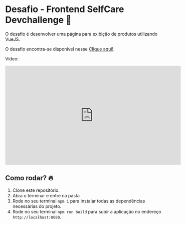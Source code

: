 # Desafio - Frontend SelfCare Devchallenge :rocket:
O desafio é desenvolver uma página para exibição de produtos utilizando VueJS.

O desafio encontra-se disponível nesse <a href="https://www.devchallenge.com.br/detail/5f14fad2130a5d78f89d9642">Clique aqui!</a>.

Vídeo:

<iframe width="560" height="315" src="https://www.youtube.com/embed/xnMkodyeXp4" frameborder="0" allow="accelerometer; autoplay; clipboard-write; encrypted-media; gyroscope; picture-in-picture" allowfullscreen></iframe>


## Como rodar? :fire:
1. Clone este repositório.
2. Abra o terminar e entre na pasta
3. Rode no seu terminal `npm i` para instalar todas as dependências necessárias do projeto.
4. Rode no seu terminal `npm run build` para subir a aplicação no endereço `http://localhost:8080`.
